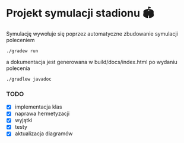 # Projekt symulacji stadionu :stadium:
Symulację wywołuje się poprzez automatyczne zbudowanie symulacji poleceniem 
```
./gradew run
```
 a dokumentacja jest generowana w build/docs/index.html po wydaniu polecenia 
 ```
 ./gradlew javadoc
 ```
### TODO
- [x] implementacja klas
- [x] naprawa hermetyzacji
- [x] wyjątki
- [x] testy
- [x] aktualizacja diagramów
